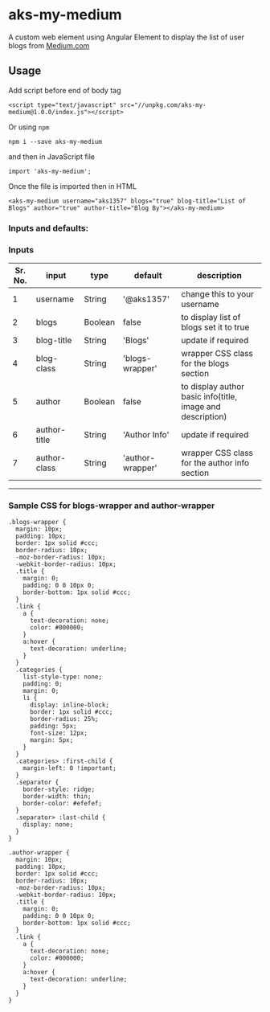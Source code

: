 # aks-my-medium
A custom web element using Angular Element to display the list of user blogs from [Medium.com](https://medium.com)

## Usage
Add script before end of body tag

`<script type="text/javascript" src="//unpkg.com/aks-my-medium@1.0.0/index.js"></script>`

Or using `npm`

`npm i --save aks-my-medium`

and then in JavaScript file

`import 'aks-my-medium';`

Once the file is imported then in HTML

`<aks-my-medium username="aks1357" blogs="true" blog-title="List of Blogs" author="true" author-title="Blog By"></aks-my-medium>`

### Inputs and defaults:
### Inputs
Sr. No. | input        | type         | default          | description
--------|--------------|--------------|------------------|------------
1       | username     | String       | '@aks1357'       | change this to your username
2       | blogs        | Boolean      | false            | to display list of blogs set it to true
3       | blog-title   | String       | 'Blogs'          | update if required
4       | blog-class   | String       | 'blogs-wrapper'  | wrapper CSS class for the blogs section
5       | author       | Boolean      | false            | to display author basic info(title, image and description)
6       | author-title | String       | 'Author Info'    | update if required
7       | author-class | String       | 'author-wrapper' | wrapper CSS class for the author info section

---

### Sample CSS for blogs-wrapper and author-wrapper
```
.blogs-wrapper {
  margin: 10px;
  padding: 10px;
  border: 1px solid #ccc;
  border-radius: 10px;
  -moz-border-radius: 10px;
  -webkit-border-radius: 10px;
  .title {
    margin: 0;
    padding: 0 0 10px 0;
    border-bottom: 1px solid #ccc;
  }
  .link {
    a {
      text-decoration: none;
      color: #000000;
    }
    a:hover {
      text-decoration: underline;
    }
  }
  .categories {
    list-style-type: none;
    padding: 0;
    margin: 0;
    li {
      display: inline-block;
      border: 1px solid #ccc;
      border-radius: 25%;
      padding: 5px;
      font-size: 12px;
      margin: 5px;
    }
  }
  .categories> :first-child {
    margin-left: 0 !important;
  }
  .separator {
    border-style: ridge;
    border-width: thin;
    border-color: #efefef;
  }
  .separator> :last-child {
    display: none;
  }
}

.author-wrapper {
  margin: 10px;
  padding: 10px;
  border: 1px solid #ccc;
  border-radius: 10px;
  -moz-border-radius: 10px;
  -webkit-border-radius: 10px;
  .title {
    margin: 0;
    padding: 0 0 10px 0;
    border-bottom: 1px solid #ccc;
  }
  .link {
    a {
      text-decoration: none;
      color: #000000;
    }
    a:hover {
      text-decoration: underline;
    }
  }
}
```

